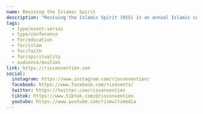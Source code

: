 ```yaml
---
name: Reviving the Islamic Spirit
description: "Reviving the Islamic Spirit (RIS) is an annual Islamic conference typically held during the winter holiday season in Toronto, Ontario, Canada. Since 2001, it has become one of North America's largest Islamic conferences, growing from 3,500 attendees in its first year to over 20,000. The convention aims to promote stronger ties within North American society through reviving the Islamic tradition of education, tolerance and introspection."
tags:
  - type/event-series
  - type/conference
  - for/education
  - for/islam
  - for/faith
  - for/spirituality
  - audience/muslims
link: https://risconvention.com
social:
  instagram: https://www.instagram.com/risconvention/
  facebook: https://www.facebook.com/risevents/
  twitter: https://twitter.com/risconvention
  tiktok: https://www.tiktok.com/@risconvention
  youtube: https://www.youtube.com/rismultimedia
---
```

